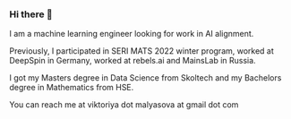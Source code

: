 ### Hi there 👋

I am a machine learning engineer looking for work in AI alignment. 

Previously, I participated in SERI MATS 2022 winter program, worked at DeepSpin in Germany, worked at rebels.ai and MainsLab in Russia.

I got my Masters degree in Data Science from Skoltech and my Bachelors degree in Mathematics from HSE.

You can reach me at
viktoriya dot malyasova at gmail dot com
